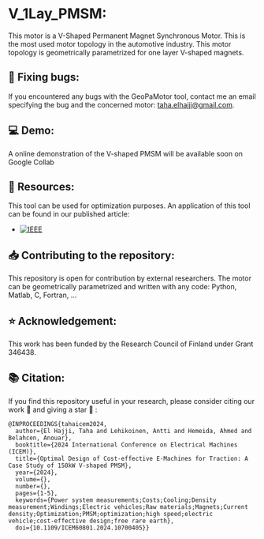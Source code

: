 # V_1Lay_PMSM:
This motor is a V-Shaped Permanent Magnet Synchronous Motor. This is the most used motor topology in the automotive industry. This motor topology is geometrically parametrized for one layer V-shaped magnets.

## :bug: Fixing bugs:
If you encountered any bugs with the GeoPaMotor tool, contact me an email specifying the bug and the concerned motor: taha.elhajji@gmail.com.

## :computer: Demo:
A online demonstration of the V-shaped PMSM will be available soon on Google Collab

## :open_book: Resources:
This tool can be used for optimization purposes. An application of this tool can be found in our published article:
* [![IEEE](https://img.shields.io/badge/IEEE-ICEM_Conference-blue?logo=ieee)](https://ieeexplore.ieee.org/document/10700405)

## :inbox_tray: Contributing to the repository:
This repository is open for contribution by external researchers. The motor can be geometrically parametrized and written with any code: Python, Matlab, C, Fortran, ...


## :star: Acknowledgement:
This work has been funded by the Research Council of Finland under Grant 346438.

## :books: Citation:
If you find this repository useful in your research, please consider citing our work :pencil: and giving a star :star2: :
```
@INPROCEEDINGS{tahaicem2024,
  author={El Hajji, Taha and Lehikoinen, Antti and Hemeida, Ahmed and Belahcen, Anouar},
  booktitle={2024 International Conference on Electrical Machines (ICEM)}, 
  title={Optimal Design of Cost-effective E-Machines for Traction: A Case Study of 150kW V-shaped PMSM}, 
  year={2024},
  volume={},
  number={},
  pages={1-5},
  keywords={Power system measurements;Costs;Cooling;Density measurement;Windings;Electric vehicles;Raw materials;Magnets;Current density;Optimization;PMSM;optimization;high speed;electric vehicle;cost-effective design;free rare earth},
  doi={10.1109/ICEM60801.2024.10700405}}
